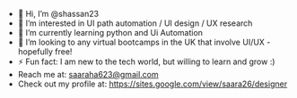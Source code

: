 - 👋 Hi, I’m @shassan23
- 👀 I’m interested in UI path automation / UI design / UX research 
- 🌱 I’m currently learning python and Ui Automation
- 💞️ I’m looking to any virtual bootcamps in the UK that involve  UI/UX - hopefully free! 
- ⚡ Fun fact: I am new to the tech world, but willing to learn and grow :)
- Reach me at: saaraha623@gmail.com
- Check out my profile at: https://sites.google.com/view/saara26/designer

<!---
shassan23/shassan23 is a ✨ special ✨ repository because its `README.md` (this file) appears on your GitHub profile.
You can click the Preview link to take a look at your changes.
--->

